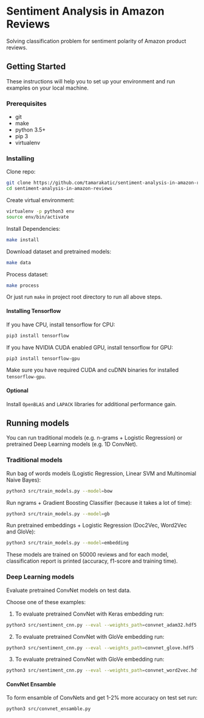 # Sentiment Analysis in Amazon Reviews

Solving classification problem for sentiment polarity of Amazon product reviews.

## Getting Started

These instructions will help you to set up your environment and run examples on your local machine.

### Prerequisites

* git
* make
* python 3.5+
* pip 3
* virtualenv

### Installing

Clone repo:

```bash
git clone https://github.com/tamarakatic/sentiment-analysis-in-amazon-reviews.git
cd sentiment-analysis-in-amazon-reviews
```

Create virtual environment:

```bash
virtualenv -p python3 env
source env/bin/activate
```

Install Dependencies:

```bash
make install
```

Download dataset and pretrained models:

```bash
make data
```

Process dataset:

```bash
make process
```

Or just run `make` in project root directory to run all above steps.

#### Installing Tensorflow

If you have CPU, install tensorflow for CPU:

```bash
pip3 install tensorflow
```

If you have NVIDIA CUDA enabled GPU, install tensorflow for GPU:

```bash
pip3 install tensorflow-gpu
```

Make sure you have required CUDA and cuDNN binaries for installed `tensorflow-gpu`.

#### Optional

Install `OpenBLAS` and `LAPACK` libraries for additional performance gain.

## Running models

You can run traditional models (e.g. n-grams + Logistic Regression) or pretrained Deep Learning models (e.g. 1D ConvNet).

### Traditional models

Run bag of words models (Logistic Regression, Linear SVM and Multinomial Naive Bayes):

```bash
python3 src/train_models.py --model=bow
```

Run ngrams + Gradient Boosting Classifier (because it takes a lot of time):

```bash
python3 src/train_models.py --model=gb
```

Run pretrained embeddings + Logistic Regression (Doc2Vec, Word2Vec and GloVe):

```bash
python3 src/train_models.py --model=embedding
```

These models are trained on 50000 reviews and for each model, classification report is printed (accuracy, f1-score and training time).

### Deep Learning models

Evaluate pretrained ConvNet models on test data.

Choose one of these examples:

1) To evaluate pretrained ConvNet with Keras embedding run:

```bash
python3 src/sentiment_cnn.py --eval --weights_path=convnet_adam32.hdf5 --embedding=keras --embedding_dim=32
```

2) To evaluate pretrained ConvNet with GloVe embedding run:

```bash
python3 src/sentiment_cnn.py --eval --weights_path=convnet_glove.hdf5 --embedding=glove --embedding_dim=300
```

3) To evaluate pretrained ConvNet with GloVe embedding run:

```bash
python3 src/sentiment_cnn.py --eval --weights_path=convnet_word2vec.hdf5 --embedding=word2vec --embedding_dim=300
```

#### ConvNet Ensamble

To form ensamble of ConvNets and get 1-2% more accuracy on test set run:

```bash
python3 src/convnet_ensamble.py
```
